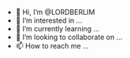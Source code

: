 - 👋 Hi, I’m @LORDBERLIM
- 👀 I’m interested in ...
- 🌱 I’m currently learning ...
- 💞️ I’m looking to collaborate on ...
- 📫 How to reach me ...

<!---
LORDBERLIM/LORDBERLIM is a ✨ special ✨ repository because its `README.md` (this file) appears on your GitHub profile.
You can click the Preview link to take a look at your changes.
--->
